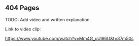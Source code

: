 ## 404 Pages

TODO: Add video and written explanation.

Link to video clip:

https://www.youtube.com/watch?v=Mm4G_uUl86U&t=37m50s
